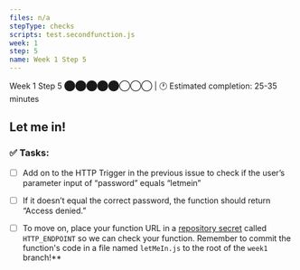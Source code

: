 ```yaml
---
files: n/a
stepType: checks
scripts: test.secondfunction.js
week: 1
step: 5
name: Week 1 Step 5
---
```

Week 1 Step 5 ⬤⬤⬤⬤⬤◯◯◯ | 🕐 Estimated completion: 25-35 minutes
## Let me in!

### ✅  Tasks:
- [ ] Add on to the HTTP Trigger in the previous issue to check if the user’s parameter input of “password” equals “letmein”
- [ ] If it doesn’t equal the correct password, the function should return “Access denied.”
- [ ] To move on, place your function URL in a [repository secret](https://docs.github.com/en/actions/reference/encrypted-secrets#creating-encrypted-secrets-for-a-repository) called `HTTP_ENDPOINT` so we can check your function. Remember to commit the function's code in a file named `letMeIn.js` to the root of the `week1` branch!**





